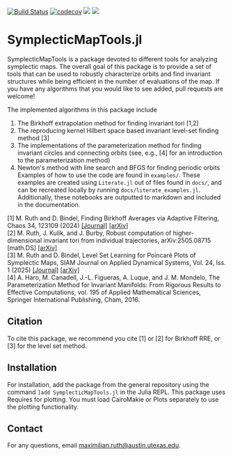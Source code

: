 [![Build Status](https://github.com/maxeruth/SymplecticMapTools.jl/actions/workflows/CI.yml/badge.svg?branch=main)](https://github.com/maxeruth/SymplecticMapTools.jl/actions/workflows/CI.yml?query=branch%3Amain)
[![codecov](https://codecov.io/gh/maxeruth/SymplecticMapTools.jl/branch/main/graph/badge.svg?token=5L40XV3NZ8)](https://codecov.io/gh/maxeruth/SymplecticMapTools.jl)
[![](https://img.shields.io/badge/docs-dev-blue.svg)](https://maxeruth.github.io/SymplecticMapTools.jl/dev/)
[![](https://img.shields.io/badge/docs-stable-blue.svg)](https://maxeruth.github.io/SymplecticMapTools.jl/stable/)

# SymplecticMapTools.jl
SymplecticMapTools is a package devoted to different tools for analyzing
symplectic maps. The overall goal of this package is to provide a set of tools
that can be used to robustly characterize orbits and find invariant structures
while being efficient in the number of evaluations of the map. If you have any
algorithms that you would like to see added, pull requests are welcome!

The implemented algorithms in this package include
1. The Birkhoff extrapolation method for finding invariant tori [1,2]
2. The reproducing kernel Hilbert space based invariant level-set finding method [3]
3. The implementations of the parameterization method for finding invariant
   circles and connecting orbits (see, e.g., [4] for an introduction to the
   parameterization method)
4. Newton's method with line search and BFGS for finding periodic orbits
Examples of how to use the code are found in `examples/`. These examples are
created using `Literate.jl` out of files found in `docs/`, and can be recreated
locally by running `docs/literate_examples.jl`. Additionally, these notebooks
are outputted to markdown and included in the documentation.

[1] M. Ruth and D. Bindel, Finding Birkhoff Averages via Adaptive Filtering, Chaos 34, 123109 (2024) [\[Journal\]](https://doi.org/10.1063/5.0215396) [\[arXiv\]](https://doi.org/10.48550/arXiv.2403.19003)\
[2] M. Ruth, J. Kulik, and J. Burby, Robust computation of higher-dimensional invariant tori from individual trajectories, arXiv:2505.08715 [math.DS] [\[arXiv\]](https://doi.org/10.48550/arXiv.2505.08715)\
[3] M. Ruth and D. Bindel, Level Set Learning for Poincaré Plots of Symplectic Maps, SIAM Journal on Applied Dynamical Systems, Vol. 24, Iss. 1 (2025) [\[Journal\]](https://doi.org/10.1137/23M1622179) [\[arXiv\]](https://arxiv.org/abs/2312.00967)\
[4] A. Haro, M. Canadell, J.-L. Figueras, A. Luque, and J. M. Mondelo,
The Parameterization Method for Invariant Manifolds: From Rigorous Results to
Effective Computations, vol. 195 of Applied Mathematical Sciences,
Springer International Publishing, Cham, 2016.

## Citation
To cite this package, we recommend you cite [1] or [2] for Birkhoff RRE, or [3] for the level set method.

## Installation
For installation, add the package from the general repository using the command
`]add SymplecticMapTools.jl` in the Julia REPL. 
This package uses Requires for plotting.
You must load CairoMakie or Plots separately to use the plotting functionality.

## Contact
For any questions, email [maximilian.ruth@austin.utexas.edu](mailto:maximilian.ruth@austin.utexas.edu).
